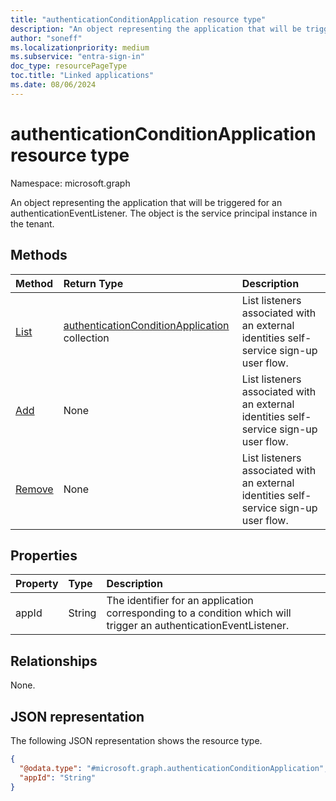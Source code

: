 ```yaml
---
title: "authenticationConditionApplication resource type"
description: "An object representing the application that will be triggered for an authenticationEventListener."
author: "soneff"
ms.localizationpriority: medium
ms.subservice: "entra-sign-in"
doc_type: resourcePageType
toc.title: "Linked applications"
ms.date: 08/06/2024
---
```


# authenticationConditionApplication resource type

Namespace: microsoft.graph

An object representing the application that will be triggered for an authenticationEventListener. The object is the service principal instance in the tenant.

## Methods

| Method       | Return Type | Description |
|:-------------|:------------|:------------|
|[List](../api/authenticationconditionsapplications-list-includeapplications.md)|[authenticationConditionApplication](../resources/authenticationconditionapplication.md) collection|List listeners associated with an external identities self-service sign-up user flow.|
|[Add](../api/authenticationconditionsapplications-post-includeapplications.md)|None|List listeners associated with an external identities self-service sign-up user flow.|
|[Remove](../api/authenticationconditionapplication-delete.md)|None|List listeners associated with an external identities self-service sign-up user flow.|

## Properties
|Property|Type|Description|
|:---|:---|:---|
|appId|String|The identifier for an application corresponding to a condition which will trigger an authenticationEventListener.|

## Relationships
None.

## JSON representation
The following JSON representation shows the resource type.
<!-- {
  "blockType": "resource",
  "keyProperty": "id",
  "@odata.type": "microsoft.graph.authenticationConditionApplication",
  "openType": false
}
-->
``` json
{
  "@odata.type": "#microsoft.graph.authenticationConditionApplication",
  "appId": "String"
}
```
